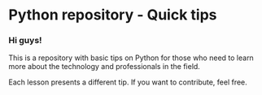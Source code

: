 # Python repository - Quick tips

### Hi guys!
This is a repository with basic tips on Python for those who need to learn more about the technology and professionals in the field.

Each lesson presents a different tip. If you want to contribute, feel free.
 
